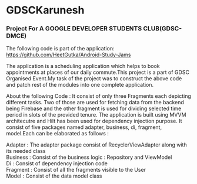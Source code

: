 # GDSCKarunesh
### Project For A GOOGLE DEVELOPER STUDENTS CLUB(GDSC-DMCE)

The following code is part of the application: https://github.com/HeetGutka/Android-Study-Jams 

The application is a scheduling application which helps to book appointments at places of our daily commute.This project is a part of GDSC Organised Event.My task of the project was to construct the above code and patch rest of the modules into one complete application.


About the following Code :
It consist of only three Fragments each depicting different tasks. Two of those are used for fetching data from the backend being Firebase and the other fragment is used for dividing selected time period in slots of the provided tenure. The application is built using MVVM architecutre and Hilt has been used for dependency injection purpose. It consist of five packages named adapter, business, di, fragment, model.Each can be elaborated as follows :

Adapter : The adapter package consist of RecyclerViewAdapter along with its needed class <br />
Business : Consist of the business logic : Repository and ViewModel <br />
Di : Consist of dependency injection code <br />
Fragment : Consist of all the fragments visible to the User <br />
Model : Consist of the data model class <br />
